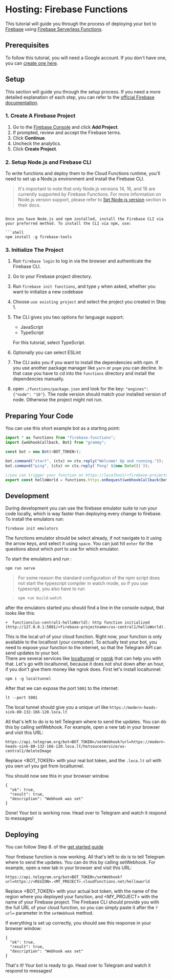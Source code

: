 # Hosting: Firebase Functions

This tutorial will guide you through the process of deploying your bot to [Firebase](https://firebase.google.com) using [Firebase Serverless Functions](https://firebase.google.com/docs/functions).

## Prerequisites

To follow this tutorial, you will need a Google account.
If you don't have one, you can [create one here](https://accounts.google.com/signup).

## Setup

This section will guide you through the setup process.
If you need a more detailed explanation of each step, you can refer to the [official Firebase documentation](https://firebase.google.com/docs/functions/get-started).

### 1. Create A Firebase Project

1. Go to the [Firebase Console](https://console.firebase.google.com/) and click **Add Project**.
2. If prompted, review and accept the Firebase terms.
3. Click **Continue**.
4. Uncheck the analytics.
5. Click **Create Project**.

### 2. Setup Node.js and Firebase CLI

To write functions and deploy them to the Cloud Functions runtime, you'll need to set up a Node.js environment and install the Firebase CLI.

> It's important to note that only Node.js versions 14, 16, and 18 are currently supported by Firebase Functions.
> For more information on Node.js version support, please refer to [Set Node.js version](https://firebase.google.com/docs/functions/manage-functions#set_nodejs_version) section in their docs.
```

Once you have Node.js and npm installed, install the Firebase CLI via your preferred method. To install the CLI via npm, use:

```shell
npm install -g firebase-tools
```

### 3. Initialize The Project

1. Run `firebase login` to log in via the browser and authenticate the Firebase CLI.
2. Go to your Firebase project directory.
3. Run `firebase init functions`, and type `y` when asked, whether you want to initialize a new codebase
4. Choose `use existing project` and select the project you created in Step 1.
5. The CLI gives you two options for language support:
   - JavaScript
   - TypeScript

   For this tutorial, select TypeScript.

6. Optionally you can select ESLint
7. The CLI asks you if you want to install the dependencies with npm.
   If you use another package manager like `yarn` or `pnpm` you can decline.
   In that case you have to cd into the `functions` directory and install the dependencies manually.
8. open `./functions/package.json` and look for the key: `"engines": {"node": "16"}`.
   The node version should match your installed version of node.
   Otherwise the project might not run.

## Preparing Your Code

You can use this short example bot as a starting point:

```ts
import * as functions from "firebase-functions";
import {webhookCallback, Bot} from "grammy";

const bot = new Bot(<BOT_TOKEN>);

bot.command("start", (ctx) => ctx.reply("Welcome! Up and running."));
bot.command("ping", (ctx) => ctx.reply(`Pong! ${new Date()}`));

//you can trigger your function on https://localhost/<firebase-projectname>/us-central1/helloworld during development 
export const helloWorld = functions.https.onRequest(webhookCallback(bot));
```

## Development

During development you can use the firebase emulator suite to run your code locally, which is way faster than deploying every change to firebase.
To install the emulators run:

```shell
firebase init emulators
```

The functions emulator should be select already, if not navigate to it using the arrow keys, and select it using `space`.
You can just hit `enter` for the questions about which port to use for which emulator.

To start the emulators and run :

```shell
npm run serve
```

> For some reason the standard configuration of the npm script does not start the typescript compiler in watch mode, so if you use typescript, you also have to run

> ```shell
> npm run build:watch
> ```

after the emulators started you should find a line in the console output, that looks like this:

```shell
+  functions[us-central1-helloWorld]: http function initialized (http://127.0.0.1:5001/<firebase-projectname>/us-central1/helloWorld).
```

This is the local url of your cloud function.
Right now, your function is only available to the localhost (your computer).
To actually test your bot, you need to expose your function to the internet, so that the Telegram API can send updates to your bot.\
There are several services like [localtunnel](https://localtunnel.me/) or [ngrok](https://ngrok.com/) that can help you with that.
Let's go with localtunnel, because it does not shut down after an hour, if you don't give them money like ngrok does.
First let's install localtunnel:

```shell
npm i -g localtunnel
```

After that we can expose the port `5001` to the internet:

```shell
lt --port 5001
```

The local tunnel should give you a unique url like `https://modern-heads-sink-80-132-166-120.loca.lt`

All that's left to do is to tell Telegram where to send the updates.
You can do this by calling setWebhook.
For example, open a new tab in your browser and visit this URL:

```text:no-line-numbers
https://api.telegram.org/bot<BOT_TOKEN>/setWebhook?url=https://modern-heads-sink-80-132-166-120.loca.lt/hotsouceservice/us-central1/deleteImage
```

Replace <BOT_TOKEN> with your real bot token, and the `.loca.lt` url with you own url you got from localtunnel.

You should now see this in your browser window.

```json:no-line-numbers
{
  "ok": true,
  "result": true,
  "description": "Webhook was set"
}
```

Done! Your bot is working now.
Head over to Telegram and watch it respond to messages!

## Deploying

You can follow Step 8. of the [get started guide](https://firebase.google.com/docs/functions/get-started#deploy-functions-to-a-production-environment)

Your firebase function is now working.
All that's left to do is to tell Telegram where to send the updates.
You can do this by calling setWebhook.
For example, open a new tab in your browser and visit this URL:

```text:no-line-numbers
https://api.telegram.org/bot<BOT_TOKEN>/setWebhook?url=https://<REGION>.<MY_PROJECT>.cloudfunctions.net/helloworld
```

Replace <BOT_TOKEN> with your actual bot token, <REGION> with the name of the region where you deployed your function, and <MY_PROJECT> with the name of your Firebase project.
The Firebase CLI should provide you with the full URL of your cloud function, so you can simply paste it after the `?url=` parameter in the `setWebhook` method.

If everything is set up correctly, you should see this response in your browser window:

```json:no-line-numbers
{
  "ok": true,
  "result": true,
  "description": "Webhook was set"
}
```

That's it!
Your bot is ready to go.
Head over to Telegram and watch it respond to messages!
